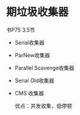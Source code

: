 # 期垃圾收集器

书P75 3.5节

* Serial收集器

* ParNew收集器

* Parallel Scavenge收集器

* Serial Old收集器

* CMS 收集器

	优点：并发收集，低停顿